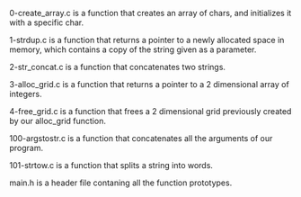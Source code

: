 
0-create_array.c is a function that creates an array of chars, and initializes it with a specific char.

1-strdup.c is a function that returns a pointer to a newly allocated space in memory, which contains a copy of the string given as a parameter.

2-str_concat.c is a function that concatenates two strings.

3-alloc_grid.c is a function that returns a pointer to a 2 dimensional array of integers.

4-free_grid.c is a function that frees a 2 dimensional grid previously created by our alloc_grid function.

100-argstostr.c is a function that concatenates all the arguments of our program.

101-strtow.c is a function that splits a string into words.

main.h is a header file contaning all the function prototypes.